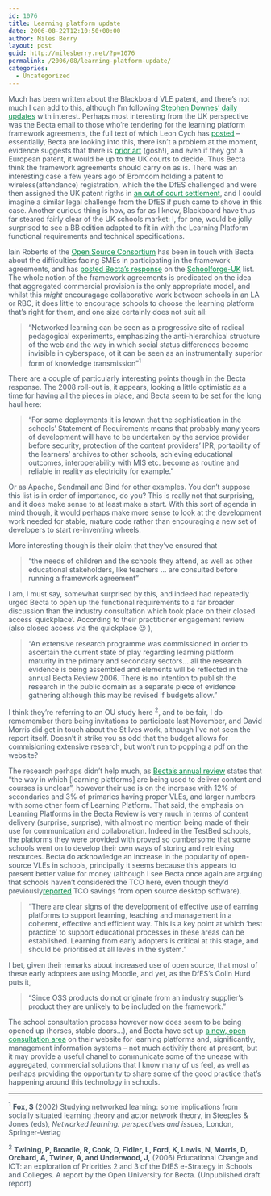 ```yaml
---
id: 1076
title: Learning platform update
date: 2006-08-22T12:10:50+00:00
author: Miles Berry
layout: post
guid: http://milesberry.net/?p=1076
permalink: /2006/08/learning-platform-update/
categories:
  - Uncategorized
---
```

<p style="color: #495865;">
  Much has been written about the Blackboard VLE patent, and there&#8217;s not much I can add to this, although I&#8217;m following <a style="color: #008947;" href="http://web.archive.org/web/20061102114756/http://www.downes.ca/blackboard_patent.htm">Stephen Downes&#8217; daily updates</a> with interest. Perhaps most interesting from the UK perspective was the Becta email to those who&#8217;re tendering for the learning platform framework agreements, the full text of which Leon Cych has <a style="color: #008947;" href="http://web.archive.org/web/20061102114756/http://www.l4l.org.uk/content/view/104/1/">posted</a> &#8211; essentially, Becta are looking into this, there isn&#8217;t a problem at the moment, evidence suggests that there is <a style="color: #008947;" href="http://web.archive.org/web/20061102114756/http://en.wikipedia.org/wiki/History_of_virtual_learning_environments">prior art</a> (gosh!), and even if they got a European patent, it would be up to the UK courts to decide. Thus Becta think the framework agreements should carry on as is. There was an interesting case a few years ago of Bromcom holding a patent to wireless(attendance) registration, which the the DfES challenged and were then assigned the UK patent rigths in <a style="color: #008947;" href="http://web.archive.org/web/20061102114756/http://www.bromcom.com/News/press/pdf/121205_Press.pdf#search=%22bromcom%20attendance%20patent%22">an out of court settlement</a>, and I could imagine a similar legal challenge from the DfES if push came to shove in this case. Another curious thing is how, as far as I know, Blackboard have thus far steared fairly clear of the UK schools market: I, for one, would be jolly surprised to see a BB edition adapted to fit in with the Learning Platform functional requirements and technical specifications.
</p>

<p style="color: #495865;">
  Iain Roberts of the <a style="color: #008947;" href="http://web.archive.org/web/20061102114756/http://www.opensourceconsortium.org/">Open Source Consortium</a> has been in touch with Becta about the difficulties facing SMEs in participating in the framework agreements, and has <a style="color: #008947;" href="http://web.archive.org/web/20061102114756/http://groups.google.com/group/sf-uk-discuss/tree/browse_frm/thread/1806ad1160ab5f22/1ea051085f48c7f4?rnum=1&_done=%2Fgroup%2Fsf-uk-discuss%2Fbrowse_frm%2Fthread%2F1806ad1160ab5f22%3Ftvc%3D1%26#doc_1ea051085f48c7f4">posted Becta&#8217;s response</a> on the <a style="color: #008947;" href="http://web.archive.org/web/20061102114756/http://schoolforge.org.uk/">Schoolforge-UK</a> list. The whole notion of the framework agreements is predicated on the idea that aggregated commercial provision is the only appropriate model, and whilst this <em>might</em> encouragage collaborative work between schools in an LA or RBC, it does little to encourage schools to choose the learning platform that&#8217;s right for them, and one size certainly does not suit all:
</p>

<blockquote style="color: #495865;">
  <p>
    &#8220;Networked learning can be seen as a progressive site of radical pedagogical experiments, emphasizing the anti-hierarchical structure of the web and the way in which social status differences become invisible in cyberspace, ot it can be seen as an instrumentally superior form of knowledge transmission&#8221;<sup>1</sup>
  </p>
</blockquote>

<p style="color: #495865;">
  There are a couple of particularly interesting points though in the Becta response. The 2008 roll-out is, it appears, looking a little optimistic as a time for having all the pieces in place, and Becta seem to be set for the long haul here:
</p>

<blockquote style="color: #495865;">
  <p>
    &#8220;For some deployments it is known that the sophistication in the schools&#8217; Statement of Requirements means that probably many years of development will have to be undertaken by the service provider before security, protection of the content providers&#8217; IPR, portability of the learners&#8217; archives to other schools, achieving educational outcomes, interoperability with MIS etc. become as routine and reliable in reality as electricity for example.&#8221;
  </p>
</blockquote>

<p style="color: #495865;">
  Or as Apache, Sendmail and Bind for other examples. You don&#8217;t suppose this list is in order of importance, do you? This is really not that surprising, and it does make sense to at least make a start. With this sort of agenda in mind though, it would perhaps make more sense to look at the development work needed for stable, mature code rather than encouraging a new set of developers to start re-inventing wheels.
</p>

<p style="color: #495865;">
  More interesting though is their claim that they&#8217;ve ensured that
</p>

<blockquote style="color: #495865;">
  <p>
    &#8220;the needs of children and the schools they attend, as well as other educational stakeholders, like teachers &#8230; are consulted before running a framework agreement&#8221;
  </p>
</blockquote>

<p style="color: #495865;">
  I am, I must say, somewhat surprised by this, and indeed had repeatedly urged Becta to open up the functional requirements to a far broader discussion than the industry consultation which took place on their closed access &#8216;quickplace&#8217;. According to their practitioner engagement review (also closed access via the quickplace 😉 ),
</p>

<blockquote style="color: #495865;">
  <p>
    &#8220;An extensive research programme was commissioned in order to ascertain the current state of play regarding learning platform maturity in the primary and secondary sectors&#8230; all the research evidence is being assembled and elements will be reflected in the annual Becta Review 2006. There is no intention to publish the research in the public domain as a separate piece of evidence gathering although this may be revised if budgets allow.&#8221;
  </p>
</blockquote>

<p style="color: #495865;">
  I think they&#8217;re referring to an OU study here <sup>2</sup>, and to be fair, I do rememember there being invitations to participate last November, and David Morris did get in touch about the St Ives work, although I&#8217;ve not seen the report itself. Doesn&#8217;t it strike you as odd that the budget allows for commisioning extensive research, but won&#8217;t run to popping a pdf on the website?
</p>

<p style="color: #495865;">
  The research perhaps didn&#8217;t help much, as <a style="color: #008947;" href="http://web.archive.org/web/20061102114756/http://www.becta.org.uk/corporate/publications/documents/The_Becta_Review_2006.pdf#search=%22%20site%3Awww.becta.org.uk%20becta%20review%22">Becta&#8217;s annual review</a> states that &#8220;the way in which [learning platforms] are being used to deliver content and courses is unclear&#8221;, however their use is on the increase with 12% of secondaries and 3% of primaries having proper VLEs, and larger numbers with some other form of Learning Platform. That said, the emphasis on Leanring Platforms in the Becta Review is very much in terms of content delivery (surprise, surprise), with almost no mention being made of their use for communication and collaboration. Indeed in the TestBed schools, the platforms they were provided with proved so cumbersome that some schools went on to develop their own ways of storing and retrieving resources. Becta do acknowledge an increase in the popularity of open-source VLEs in schools, principally it seems because this appears to present better value for money (although I see Becta once again are arguing that schools haven&#8217;t considered the TCO here, even though they&#8217;d previously<a style="color: #008947;" href="http://web.archive.org/web/20061102114756/http://www.becta.org.uk/corporate/publications/documents/BEC5606_Full_report18.pdf#search=%22becta%20tco%20study%22">reported</a> TCO savings from open source desktop software).
</p>

<blockquote style="color: #495865;">
  <p>
    &#8220;There are clear signs of the development of effective use of earning platforms to support learning, teaching and management in a coherent, effective and efficient way. This is a key point at which ‘best practice’ to support educational processes in these areas can be established. Learning from early adopters is critical at this stage, and should be prioritised at all levels in the system.&#8221;
  </p>
</blockquote>

<p style="color: #495865;">
  I bet, given their remarks about increased use of open source, that most of these early adopters are using Moodle, and yet, as the DfES&#8217;s Colin Hurd puts it,
</p>

<blockquote style="color: #495865;">
  <p>
    &#8220;Since OSS products do not originate from an industry supplier&#8217;s product they are unlikely to be included on the framework.&#8221;
  </p>
</blockquote>

<p style="color: #495865;">
  The school consultation process however now does seem to be being opened up (horses, stable doors&#8230;), and Becta have set up <a style="color: #008947;" href="http://web.archive.org/web/20061102114756/http://communities.becta.org.uk/technology/learningplatformsandmis/">a new, open consultation area</a> on their website for learning platforms and, significantly, management information systems &#8211; not much activitiy there at present, but it may provide a useful chanel to communicate some of the unease with aggregated, commercial solutions that I know many of us feel, as well as perhaps providing the opportunity to share some of the good practice that&#8217;s happening around this technology in schools.
</p>

<hr style="color: #495865;" />

<p style="color: #495865;">
  <sup>1</sup> <strong>Fox, S</strong> (2002) Studying networked learning: some implications from socially situated learning theory and actor network theory, in Steeples & Jones (eds), <em>Networked learning: perspectives and issues</em>, London, Springer-Verlag
</p>

<p style="color: #495865;">
  <sup>2</sup> <strong>Twining, P, Broadie, R, Cook, D, Fidler, L, Ford, K, Lewis, N, Morris, D, Orchard, A, Twiner, A, and Underwood, J,</strong> (2006) Educational Change and ICT: an exploration of Priorities 2 and 3 of the DfES e-Strategy in Schools and Colleges. A report by the Open University for Becta. (Unpublished draft report)
</p>